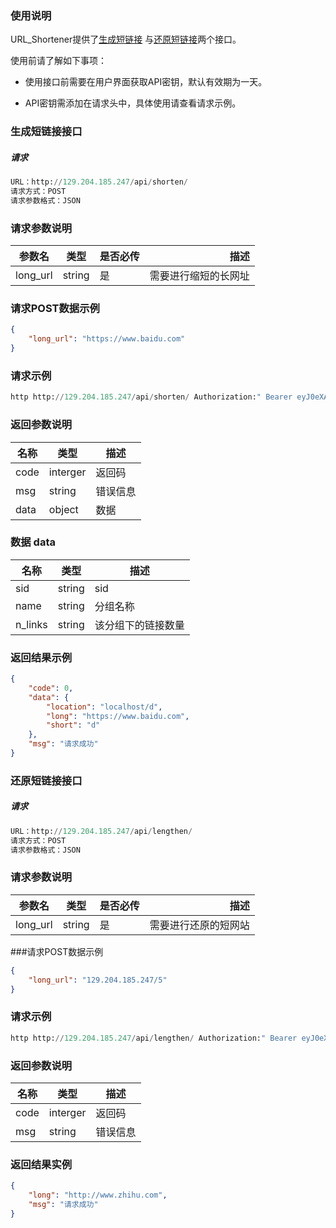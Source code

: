 ### 使用说明

URL_Shortener提供了[生成短链接](#生成短链接接口) 与[还原短链接](#还原短链接接口)两个接口。

使用前请了解如下事项：

- 使用接口前需要在用户界面获取API密钥，默认有效期为一天。

- API密钥需添加在请求头中，具体使用请查看请求示例。

### 生成短链接接口

##### 请求

~~~python
URL：http://129.204.185.247/api/shorten/
请求方式：POST
请求参数格式：JSON
~~~

### 请求参数说明

| 参数名   | 类型   | 是否必传 |                 描述 |
| -------- | ------ | -------- | -------------------: |
| long_url | string | 是       | 需要进行缩短的长网址 |

### 请求POST数据示例

~~~JSON
{
    "long_url": "https://www.baidu.com"
}	
~~~

### 请求示例

~~~python
http http://129.204.185.247/api/shorten/ Authorization:" Bearer eyJ0eXAiOiJKV1QiLCJhbGciOiJIUzI1NiJ9.eyJpYXQiOjE1ODU2NjA0NjgsIm5iZiI6MTU4NTY2MDQ2OCwianRpIjoiYmE4YTJjMDMtNjBmOS00NzIxLWFjZmMtZmM2MWU5ZTRiYzI1IiwiZXhwIjoxNTg1NjYxMzY4LCJpZGVudGl0eSI6MSwiZnJlc2giOmZhbHNlLCJ0eXBlIjoiYWNjZXNzIn0.21oYWLZ9GgueJeCIzc9yUYgGjMCBgx7KKatpfIK-heo" long_url="https://www.baidu.com"
~~~

### 返回参数说明

| 名称 | 类型     | 描述     |
| ---- | -------- | -------- |
| code | interger | 返回码   |
| msg  | string   | 错误信息 |
| data | object   | 数据     |

### 数据 data

| 名称    | 类型   | 描述               |
| ------- | ------ | ------------------ |
| sid     | string | sid                |
| name    | string | 分组名称           |
| n_links | string | 该分组下的链接数量 |

### 返回结果示例

~~~json
{
    "code": 0,
    "data": {
        "location": "localhost/d",
        "long": "https://www.baidu.com",
        "short": "d"
    },
    "msg": "请求成功"
}

~~~

### 还原短链接接口

##### 请求

~~~python
URL：http://129.204.185.247/api/lengthen/
请求方式：POST
请求参数格式：JSON
~~~

### 请求参数说明

| 参数名   | 类型   | 是否必传 |                 描述 |
| -------- | ------ | -------- | -------------------: |
| long_url | string | 是       | 需要进行还原的短网站 |

###请求POST数据示例

~~~JSON
{
    "long_url": "129.204.185.247/5"
}	
~~~

### 请求示例

~~~python
http http://129.204.185.247/api/lengthen/ Authorization:" Bearer eyJ0eXAiOiJKV1QiLCJhbGciOiJIUzI1NiJ9.eyJpYXQiOjE1ODU2NjA0NjgsIm5iZiI6MTU4NTY2MDQ2OCwianRpIjoiYmE4YTJjMDMtNjBmOS00NzIxLWFjZmMtZmM2MWU5ZTRiYzI1IiwiZXhwIjoxNTg1NjYxMzY4LCJpZGVudGl0eSI6MSwiZnJlc2giOmZhbHNlLCJ0eXBlIjoiYWNjZXNzIn0.21oYWLZ9GgueJeCIzc9yUYgGjMCBgx7KKatpfIK-heo" long_url="https://www.baidu.com"
~~~

### 返回参数说明

| 名称 | 类型     | 描述     |
| ---- | -------- | -------- |
| code | interger | 返回码   |
| msg  | string   | 错误信息 |

### 返回结果实例

~~~json
{
    "long": "http://www.zhihu.com",
    "msg": "请求成功"
}
~~~



